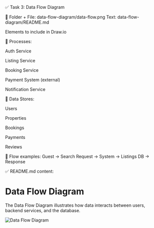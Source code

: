 ✅ Task 3: Data Flow Diagram

📌 Folder + File:
data-flow-diagram/data-flow.png
Text: data-flow-diagram/README.md

Elements to include in Draw.io

📌 Processes:

Auth Service

Listing Service

Booking Service

Payment System (external)

Notification Service

📌 Data Stores:

Users

Properties

Bookings

Payments

Reviews

📌 Flow examples:
Guest → Search Request → System → Listings DB → Response

✅ README.md content:

# Data Flow Diagram

The Data Flow Diagram illustrates how data interacts between users, backend services, and the database.

![Data Flow Diagram](./data-flow.png)